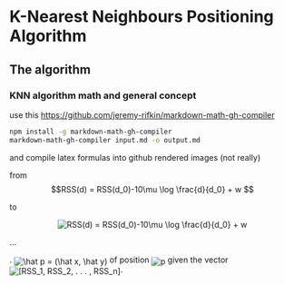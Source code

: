 
# K-Nearest Neighbours Positioning Algorithm

## The algorithm

### KNN algorithm math and general concept


use this
https://github.com/jeremy-rifkin/markdown-math-gh-compiler


```bash
npm install -g markdown-math-gh-compiler
markdown-math-gh-compiler input.md -o output.md
```


and compile latex formulas into github rendered images (not really)

from 
$$RSS(d) = RSS(d_0)-10\mu \log \frac{d}{d_0} + w $$

to <p align="center"><img alt="RSS(d) = RSS(d_0)-10\mu \log \frac{d}{d_0} + w " src="https://render.githubusercontent.com/render/math?math=RSS%28d%29%20%3D%20RSS%28d_0%29-10%5Cmu%20%5Clog%20%5Cfrac%7Bd%7D%7Bd_0%7D%20%2B%20w%20"/></p>

...


. <img alt="\hat p = (\hat x, \hat y)" src="https://render.githubusercontent.com/render/math?math=%5Chat%20p%20%3D%20%28%5Chat%20x%2C%20%5Chat%20y%29" style="transform: translateY(20%);" />
of position <img alt="p" src="https://render.githubusercontent.com/render/math?math=p" style="transform: translateY(20%);" /> given the vector <img alt="[RSS_1, RSS_2, . . . ,  RSS_n]" src="https://render.githubusercontent.com/render/math?math=%5BRSS_1%2C%20RSS_2%2C%20.%20.%20.%20%2C%20%20RSS_n%5D" style="transform: translateY(20%);" />.

